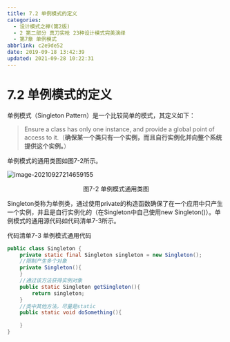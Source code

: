 ```yaml
---
title: 7.2 单例模式的定义
categories: 
  - 设计模式之禅(第2版)
  - 2 第二部分 真刀实枪 23种设计模式完美演绎
  - 第7章 单例模式
abbrlink: c2e9de52
date: 2019-09-18 13:42:39
updated: 2021-09-28 10:22:31
---
```

# 7.2 单例模式的定义 #
单例模式（Singleton Pattern）是一个比较简单的模式，其定义如下：
> Ensure a class has only one instance, and provide a global point of access to it.（**确保某一个类只有一个实例，而且自行实例化并向整个系统提供这个实例。**）

单例模式的通用类图如图7-2所示。

![image-20210927214659155](https://gitee.com/XiaoLan223/images/raw/master/Blog/Sum/20210927214659.png)

<center>图7-2 单例模式通用类图</center>

Singleton类称为单例类，通过使用private的构造函数确保了在一个应用中只产生一个实例，并且是自行实例化的（在Singleton中自己使用new Singleton()）。单例模式的通用源代码如代码清单7-3所示。

代码清单7-3 单例模式通用代码

```java
public class Singleton {
    private static final Singleton singleton = new Singleton();
    //限制产生多个对象
    private Singleton(){
    }
    //通过该方法获得实例对象
    public static Singleton getSingleton(){
        return singleton;
    }
    //类中其他方法，尽量是static
    public static void doSomething(){
        
    }
}
```


